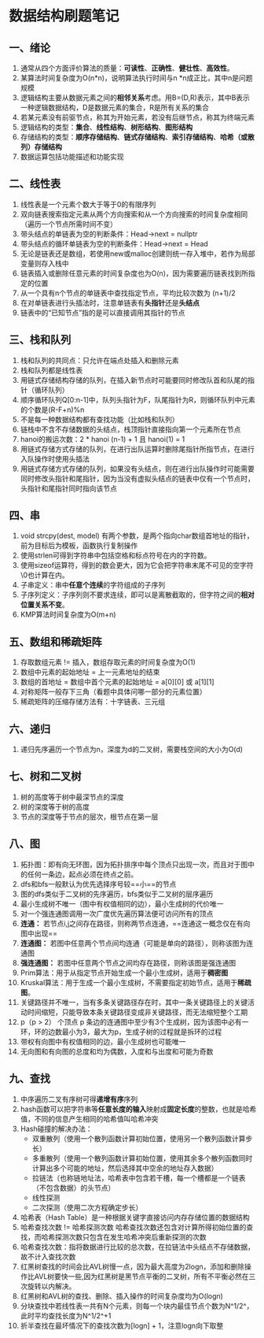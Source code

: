 # 数据结构刷题笔记
## 一、绪论
1. 通常从四个方面评价算法的质量：**可读性**、**正确性**、**健壮性**、**高效性**。
2. 某算法时间复杂度为O(n*n)，说明算法执行时间与n *n成正比，其中n是问题规模
3. 逻辑结构主要从数据元素之间的**相邻关系**考虑。用B=(D,R)表示，其中B表示一种逻辑数据结构，D是数据元素的集合，R是所有关系的集合
4. 若某元素没有前驱节点，称其为开始元素，若没有后继节点，称其为终端元素
5. 逻辑结构的类型：**集合**、**线性结构**、**树形结构**、**图形结构**
6. 存储结构的类型：**顺序存储结构**、**链式存储结构**、**索引存储结构**、**哈希（或散列）存储结构**
7. 数据运算包括功能描述和功能实现
## 二、线性表
1. 线性表是一个元素个数大于等于0的有限序列
2. 双向链表搜索指定元素从两个方向搜索和从一个方向搜索的时间复杂度相同（遍历一个节点所需时间不变）
3. 带头结点的单链表为空的判断条件：Head->next = nullptr
4. 带头结点的循环单链表为空的判断条件：Head->next = Head
5. 无论是链表还是数组，若使用new或malloc创建则统一存入堆中，若作为局部变量则存入栈中
6. 链表插入或删除任意元素的时间复杂度也为O(n)，因为需要遍历链表找到所指定的位置
7. 从一个具有n个节点的单链表中查找指定节点，平均比较次数为 (n+1)/2
8. 在对单链表进行头插法时，注意单链表有**头指针**还是**头结点**
9. 链表中的“已知节点”指的是可以直接调用其指针的节点
## 三、栈和队列
1. 栈和队列的共同点：只允许在端点处插入和删除元素
2. 栈和队列都是线性表
3. 用链式存储结构存储的队列，在插入新节点时可能要同时修改队首和队尾的指针（循环队列）
4. 顺序循环队列Q[0:n-1]中，队列头指针为F，队尾指针为R，则循环队列中元素的个数是(R-F+n)%n
5. 不是每一种数据结构都有查找功能（比如栈和队列）
6. 链栈中不含不存储数据的头结点，栈顶指针直接指向第一个元素所在节点
7. hanoi的搬运次数：2 * hanoi (n-1) + 1 且 hanoi(1) = 1
8. 用链式存储方式存储的队列，在进行出队运算时删除尾指针所指节点，在进行入队操作时使用头插法
9. 用链式存储方式存储的队列，如果没有头结点，则在进行出队操作时可能需要同时修改头指针和尾指针，因为当没有虚拟头结点的链表中仅有一个节点时，头指针和尾指针同时指向该节点
## 四、串
1. void strcpy(dest, model) 有两个参数，是两个指向char数组首地址的指针，前为目标后为模板，函数执行复制操作
2. 使用strlen可得到字符串中包括空格和标点符号在内的字符数。
3. 使用sizeof运算符，得到的数会更大，因为它会把字符串末尾不可见的空字符\0也计算在内。
4. 子串定义：串中**任意个连续**的字符组成的子序列 
5. 子序列定义：子序列则不要求连续，即可以是离散截取的，但字符之间的**相对位置关系不变**。
6. KMP算法时间复杂度为O(m+n) 
## 五、数组和稀疏矩阵
1. 存取数组元素 != 插入，数组存取元素的时间复杂度为O(1)
2. 数组中元素的起始地址 = 上一元素地址的结束
3. 数组的首地址 = 数组中首个元素的起始地址 = a[0][0] 或 a[1][1]
4. 对称矩阵一般存下三角（看题中具体问哪一部分的元素位置）
5. 稀疏矩阵的压缩存储方法有：十字链表、三元组
## 六、递归
1. 递归先序遍历一个节点为n，深度为d的二叉树，需要栈空间的大小为O(d)
## 七、树和二叉树
1. 树的高度等于树中最深节点的深度
2. 树的深度等于树的高度
3. 节点的深度等于节点的层次，根节点在第一层
## 八、图
1. 拓扑图：即有向无环图，因为拓扑排序中每个顶点只出现一次，而且对于图中的任何一条边，起点必须在终点之前。
2. dfs和bfs一般默认为优先选择序号较==小==的节点
3. 图的dfs类似于二叉树的先序遍历，bfs类似于二叉树的层序遍历
4. 最小生成树不唯一（图中有权值相同的边），最小生成树的代价唯一
5. 对一个强连通图调用一次广度优先遍历算法便可访问所有的顶点
6. **连通：** 若节点i,j之间存在路径，则称两节点连通，==连通这一概念仅在有向图中出现==
7. **连通图：** 若图中任意两个节点间均连通（可能是单向的路径），则称该图为连通图
8. **强连通图：** 若图中任意两个节点之间均存在路径，则称该图是强连通图
9. Prim算法：用于从指定节点开始生成一个最小生成树，适用于**稠密图**
10. Kruskal算法：用于生成一个最小生成树，不需要指定初始节点，适用于**稀疏图**。
11. 关键路径并不唯一，当有多条关键路径存在时，其中一条关键路径上的关键活动时间缩短，只能导致本条关键路径变成非关键路径，而无法缩短整个工期
12. p（p > 2） 个顶点 p 条边的连通图中至少有3个生成树，因为该图中必有一环，环的边数最小为3，最大为p，生成子树的过程就是拆环的过程
13. 带权有向图中有权值相同的边，最小生成树也可能唯一
14. 无向图和有向图的总度和均为偶数，入度和与出度和可能为奇数
## 九、查找
1. 中序遍历二叉有序树可得**递增有序**序列
2. hash函数可以把字符串等**任意长度的输入**映射成**固定长度**的整数，也就是哈希值，不同的信息产生相同的哈希值叫哈希冲突
3. Hash碰撞的解决办法：
   - 双重散列（使用一个散列函数计算初始位置，使用另一个散列函数计算步长）
   - 多重散列（使用一个散列函数计算初始位置，使用其余多个散列函数同时计算出多个可能的地址，然后选择其中空余的地址存入数据）
   - 拉链法（也称链地址法，哈希表中包含若干槽，每一个槽都是一个链表（不包含数据）的头节点）
   - 线性探测
   - 二次探测（使用二次方程确定步长）
4. 哈希表（Hash Table）是一种根据关键字直接访问内存存储位置的数据结构
5. 哈希查找次数 != 哈希探测次数 哈希查找次数还包含对计算所得初始位置的查找，而哈希探测次数只包含在发生哈希冲突后重新探测的次数
6. 哈希查找次数：指将数据进行比较的总次数，在拉链法中头结点不存储数据，故不计入查找次数
7. 红黑树查找的时间会比AVL树慢一点，因为最大高度为2logn，添加和删除操作比AVL树要快一些,因为红黑树是黑节点平衡的二叉树，所有不平衡必然在三次旋转以内解决。
8. 红黑树和AVL树的查找、删除、插入操作的时间复杂度均为O(logn)
9. 分块查找中若线性表一共有N个元素，则每一个块内最佳节点个数为N^1/2^，此时平均查找长度为N^1/2^+1
10. 折半查找在最坏情况下的查找次数为[logn] + 1，注意logn向下取整